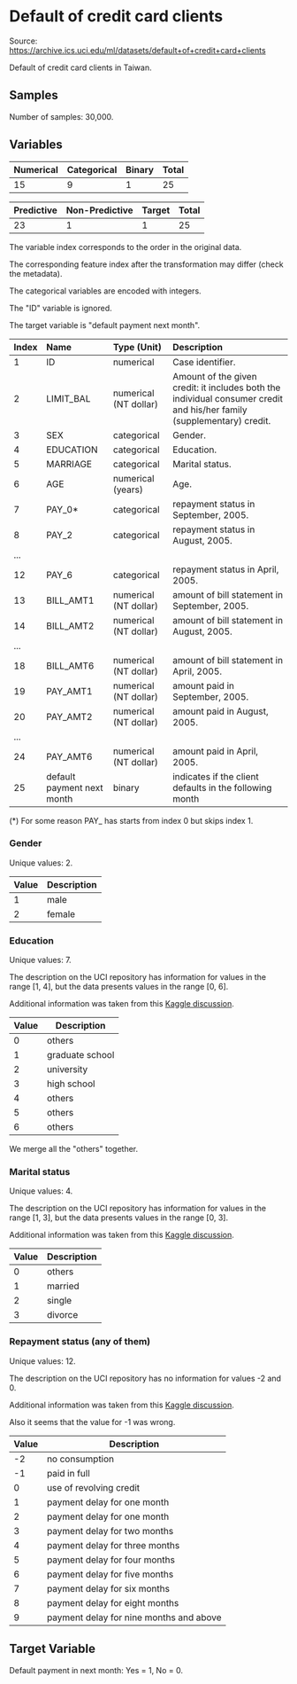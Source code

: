 # Default of credit card clients

Source: https://archive.ics.uci.edu/ml/datasets/default+of+credit+card+clients

Default of credit card clients in Taiwan.

## Samples

Number of samples: 30,000.

## Variables

| Numerical | Categorical | Binary | Total |
| :--- | :--- | :--- | :--- |
| 15 | 9 | 1 | 25 |

| Predictive | Non-Predictive | Target | Total |
| :--- | :--- | :--- | :--- |
| 23 | 1 | 1 | 25 |

The variable index corresponds to the order in the original data.

The corresponding feature index after the transformation may differ (check the metadata).

The categorical variables are encoded with integers.

The "ID" variable is ignored.

The target variable is "default payment next month".

| Index | Name | Type (Unit) | Description |
| :--- | :--- | :--- | :--- |
1 | ID | numerical | Case identifier. |
2 | LIMIT_BAL | numerical (NT dollar) | Amount of the given credit: it includes both the individual consumer credit and his/her family (supplementary) credit. |
3 | SEX | categorical | Gender. |
4 | EDUCATION | categorical | Education. |
5 | MARRIAGE | categorical | Marital status. |
6 | AGE | numerical (years) | Age. |
7 | PAY_0* | categorical | repayment status in September, 2005. |
8 | PAY_2 | categorical | repayment status in August, 2005. |
... |
12 | PAY_6 | categorical | repayment status in April, 2005. |
13 | BILL_AMT1 | numerical (NT dollar) | amount of bill statement in September, 2005. |
14 | BILL_AMT2 | numerical (NT dollar) | amount of bill statement in August, 2005. |
... |
18 | BILL_AMT6 | numerical (NT dollar) | amount of bill statement in April, 2005. |
19 | PAY_AMT1 | numerical (NT dollar) | amount paid in September, 2005. |
20 | PAY_AMT2 | numerical (NT dollar) | amount paid in August, 2005. |
... |
24 | PAY_AMT6 | numerical (NT dollar) | amount paid in April, 2005. |
25 | default payment next month | binary | indicates if the client defaults in the following month |

(*) For some reason PAY_ has starts from index 0 but skips index 1.

### Gender

Unique values: 2.

| Value | Description |
| --- | --- |
| 1 | male |
| 2 | female |

### Education

Unique values: 7.

The description on the UCI repository has information for values in the range \[1, 4],
but the data presents values in the range \[0, 6].

Additional information was taken from this [Kaggle discussion](https://www.kaggle.com/uciml/default-of-credit-card-clients-dataset/discussion/34608).

| Value | Description |
| --- | --- |
| 0 | others |
| 1 | graduate school |
| 2 | university |
| 3 | high school |
| 4 | others |
| 5 | others |
| 6 | others |

We merge all the "others" together.

### Marital status

Unique values: 4.

The description on the UCI repository has information for values in the range \[1, 3],
but the data presents values in the range \[0, 3].

Additional information was taken from this [Kaggle discussion](https://www.kaggle.com/uciml/default-of-credit-card-clients-dataset/discussion/34608).

| Value | Description |
| --- | --- |
| 0 | others |
| 1 | married |
| 2 | single |
| 3 | divorce |

### Repayment status (any of them)

Unique values: 12.

The description on the UCI repository has no information for values -2 and 0.

Additional information was taken from this [Kaggle discussion](https://www.kaggle.com/uciml/default-of-credit-card-clients-dataset/discussion/34608).

Also it seems that the value for -1 was wrong.

| Value | Description |
| --- | --- |
| -2 | no consumption |
| -1 | paid in full |
| 0 | use of revolving credit |
| 1 | payment delay for one month |
| 2 | payment delay for one month |
| 3 | payment delay for two months |
| 4 | payment delay for three months |
| 5 | payment delay for four months |
| 6 | payment delay for five months |
| 7 | payment delay for six months |
| 8 | payment delay for eight months |
| 9 | payment delay for nine months and above |

## Target Variable

Default payment in next month: Yes = 1, No = 0.